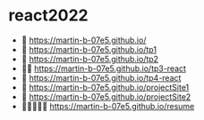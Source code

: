 # react2022

  - 🌱 https://martin-b-07e5.github.io/
  - 🚀 https://martin-b-07e5.github.io/tp1
  - 🚀 https://martin-b-07e5.github.io/tp2
  - 👀👀 https://martin-b-07e5.github.io/tp3-react
  - 👷 https://martin-b-07e5.github.io/tp4-react
  - 👀 https://martin-b-07e5.github.io/projectSite1
  - 👀 https://martin-b-07e5.github.io/projectSite2
  - 👀👀👀👀👀 https://martin-b-07e5.github.io/resume